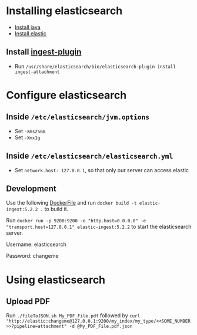 # Installing elasticsearch
* [Install java](https://www.digitalocean.com/community/tutorials/how-to-install-java-with-apt-get-on-ubuntu-16-04)
* [Install elastic](https://www.digitalocean.com/community/tutorials/how-to-install-and-configure-elasticsearch-on-ubuntu-16-04#step-1-%E2%80%94-downloading-and-installing-elasticsearch)

## Install [ingest-plugin](https://www.elastic.co/guide/en/elasticsearch/plugins/current/ingest-attachment.html)
* Run `/usr/share/elasticsearch/bin/elasticsearch-plugin install ingest-attachment`

# Configure elasticsearch

## Inside `/etc/elasticsearch/jvm.options`
* Set `-Xms256m`
* Set `-Xmx1g`

## Inside `/etc/elasticsearch/elasticsearch.yml`
* Set `network.host: 127.0.0.1`, so that only our server can access elastic

## Development
Use the following [DockerFile](https://gist.github.com/jfremstad/320ea3e3a0929faabb40260807bc854c) and run `docker build -t elastic-ingest:5.2.2 .` to build it.

Run `docker run -p 9200:9200 -e "http.host=0.0.0.0" -e "transport.host=127.0.0.1" elastic-ingest:5.2.2` to start the elasticsearch server.

Username: elasticsearch

Password: changeme

# Using elasticsearch
## Upload PDF
Run `./fileToJSON.sh My_PDF_File.pdf` followed by
`curl "http://elastic:changeme@127.0.0.1:9200/my_index/my_type/<<SOME_NUMBER>>?pipeline=attachment" -d @My_PDF_File.pdf.json`
